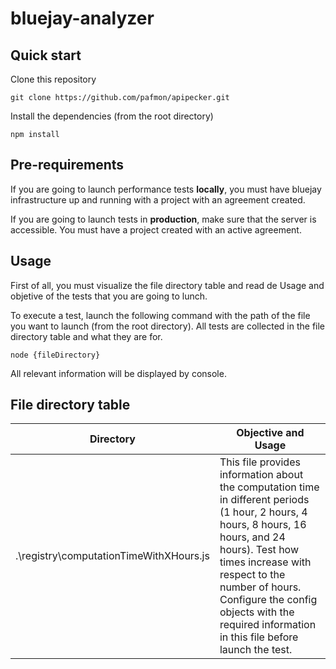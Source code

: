 # bluejay-analyzer
## Quick start
Clone this repository
```
git clone https://github.com/pafmon/apipecker.git
```
Install the dependencies (from the root directory)
```
npm install
```
## Pre-requirements
If you are going to launch performance tests **locally**, you must have bluejay infrastructure up and running with a project with an agreement created.

If you are going to launch tests in **production**, make sure that the server is accessible. You must have a project created with an active agreement.

## Usage
First of all, you must visualize the file directory table and read de Usage and objetive of the tests that you are going to lunch.

To execute a test, launch the following command with the path of the file you want to launch (from the root directory). All tests are collected in the file directory table and what they are for.
```
node {fileDirectory}
```
All relevant information will be displayed by console. 

## File directory table
| Directory                                | Objective and Usage                                                                                                                                                      |
|------------------------------------------|--------------------------------------------------------------------------------------------------------------------------------------------------------------------------|
| .\registry\computationTimeWithXHours.js  | This file provides information about the computation time in different periods (1 hour, 2 hours, 4 hours, 8 hours, 16 hours, and 24 hours). Test how times increase with respect to the number of hours. Configure the config objects with the required information in this file before launch the test.  |



